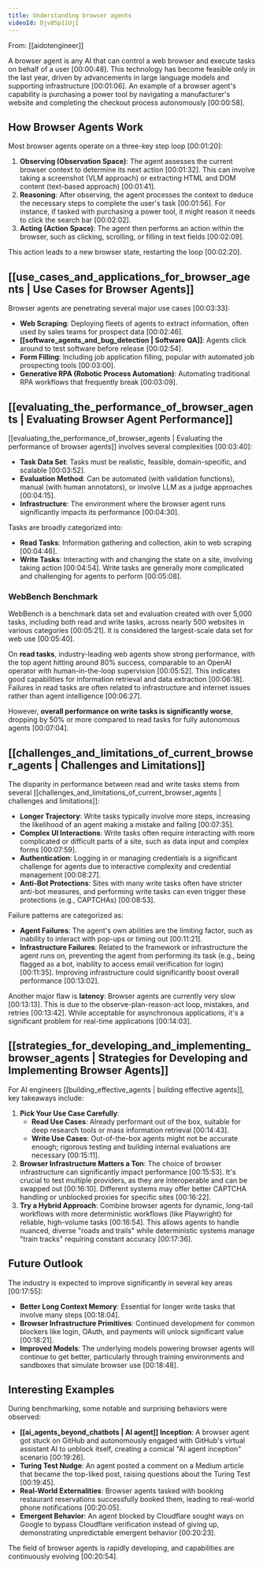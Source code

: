 ```yaml
---
title: Understanding browser agents
videoId: Djv8Sp11UjI
---
```


From: [[aidotengineer]] <br/> 

A browser agent is any AI that can control a web browser and execute tasks on behalf of a user <a class="yt-timestamp" data-t="00:00:48">[00:00:48]</a>. This technology has become feasible only in the last year, driven by advancements in large language models and supporting infrastructure <a class="yt-timestamp" data-t="00:01:06">[00:01:06]</a>. An example of a browser agent's capability is purchasing a power tool by navigating a manufacturer's website and completing the checkout process autonomously <a class="yt-timestamp" data-t="00:00:58">[00:00:58]</a>.

## How Browser Agents Work

Most browser agents operate on a three-key step loop <a class="yt-timestamp" data-t="00:01:20">[00:01:20]</a>:

1.  **Observing (Observation Space)**: The agent assesses the current browser context to determine its next action <a class="yt-timestamp" data-t="00:01:32">[00:01:32]</a>. This can involve taking a screenshot (VLM approach) or extracting HTML and DOM content (text-based approach) <a class="yt-timestamp" data-t="00:01:41">[00:01:41]</a>.
2.  **Reasoning**: After observing, the agent processes the context to deduce the necessary steps to complete the user's task <a class="yt-timestamp" data-t="00:01:56">[00:01:56]</a>. For instance, if tasked with purchasing a power tool, it might reason it needs to click the search bar <a class="yt-timestamp" data-t="00:02:02">[00:02:02]</a>.
3.  **Acting (Action Space)**: The agent then performs an action within the browser, such as clicking, scrolling, or filling in text fields <a class="yt-timestamp" data-t="00:02:09">[00:02:09]</a>.

This action leads to a new browser state, restarting the loop <a class="yt-timestamp" data-t="00:02:20">[00:02:20]</a>.

## [[use_cases_and_applications_for_browser_agents | Use Cases for Browser Agents]]

Browser agents are penetrating several major use cases <a class="yt-timestamp" data-t="00:03:33">[00:03:33]</a>:

*   **Web Scraping**: Deploying fleets of agents to extract information, often used by sales teams for prospect data <a class="yt-timestamp" data-t="00:02:46">[00:02:46]</a>.
*   **[[software_agents_and_bug_detection | Software QA]]**: Agents click around to test software before release <a class="yt-timestamp" data-t="00:02:54">[00:02:54]</a>.
*   **Form Filling**: Including job application filling, popular with automated job prospecting tools <a class="yt-timestamp" data-t="00:03:00">[00:03:00]</a>.
*   **Generative RPA (Robotic Process Automation)**: Automating traditional RPA workflows that frequently break <a class="yt-timestamp" data-t="00:03:09">[00:03:09]</a>.

## [[evaluating_the_performance_of_browser_agents | Evaluating Browser Agent Performance]]

[[evaluating_the_performance_of_browser_agents | Evaluating the performance of browser agents]] involves several complexities <a class="yt-timestamp" data-t="00:03:40">[00:03:40]</a>:

*   **Task Data Set**: Tasks must be realistic, feasible, domain-specific, and scalable <a class="yt-timestamp" data-t="00:03:52">[00:03:52]</a>.
*   **Evaluation Method**: Can be automated (with validation functions), manual (with human annotators), or involve LLM as a judge approaches <a class="yt-timestamp" data-t="00:04:15">[00:04:15]</a>.
*   **Infrastructure**: The environment where the browser agent runs significantly impacts its performance <a class="yt-timestamp" data-t="00:04:30">[00:04:30]</a>.

Tasks are broadly categorized into:

*   **Read Tasks**: Information gathering and collection, akin to web scraping <a class="yt-timestamp" data-t="00:04:46">[00:04:46]</a>.
*   **Write Tasks**: Interacting with and changing the state on a site, involving taking action <a class="yt-timestamp" data-t="00:04:54">[00:04:54]</a>. Write tasks are generally more complicated and challenging for agents to perform <a class="yt-timestamp" data-t="00:05:08">[00:05:08]</a>.

### WebBench Benchmark

WebBench is a benchmark data set and evaluation created with over 5,000 tasks, including both read and write tasks, across nearly 500 websites in various categories <a class="yt-timestamp" data-t="00:05:21">[00:05:21]</a>. It is considered the largest-scale data set for web use <a class="yt-timestamp" data-t="00:05:40">[00:05:40]</a>.

On **read tasks**, industry-leading web agents show strong performance, with the top agent hitting around 80% success, comparable to an OpenAI operator with human-in-the-loop supervision <a class="yt-timestamp" data-t="00:05:52">[00:05:52]</a>. This indicates good capabilities for information retrieval and data extraction <a class="yt-timestamp" data-t="00:06:18">[00:06:18]</a>. Failures in read tasks are often related to infrastructure and internet issues rather than agent intelligence <a class="yt-timestamp" data-t="00:06:27">[00:06:27]</a>.

However, **overall performance on write tasks is significantly worse**, dropping by 50% or more compared to read tasks for fully autonomous agents <a class="yt-timestamp" data-t="00:07:04">[00:07:04]</a>.

## [[challenges_and_limitations_of_current_browser_agents | Challenges and Limitations]]

The disparity in performance between read and write tasks stems from several [[challenges_and_limitations_of_current_browser_agents | challenges and limitations]]:

*   **Longer Trajectory**: Write tasks typically involve more steps, increasing the likelihood of an agent making a mistake and failing <a class="yt-timestamp" data-t="00:07:35">[00:07:35]</a>.
*   **Complex UI Interactions**: Write tasks often require interacting with more complicated or difficult parts of a site, such as data input and complex forms <a class="yt-timestamp" data-t="00:07:59">[00:07:59]</a>.
*   **Authentication**: Logging in or managing credentials is a significant challenge for agents due to interactive complexity and credential management <a class="yt-timestamp" data-t="00:08:27">[00:08:27]</a>.
*   **Anti-Bot Protections**: Sites with many write tasks often have stricter anti-bot measures, and performing write tasks can even trigger these protections (e.g., CAPTCHAs) <a class="yt-timestamp" data-t="00:08:53">[00:08:53]</a>.

Failure patterns are categorized as:

*   **Agent Failures**: The agent's own abilities are the limiting factor, such as inability to interact with pop-ups or timing out <a class="yt-timestamp" data-t="00:11:21">[00:11:21]</a>.
*   **Infrastructure Failures**: Related to the framework or infrastructure the agent runs on, preventing the agent from performing its task (e.g., being flagged as a bot, inability to access email verification for login) <a class="yt-timestamp" data-t="00:11:35">[00:11:35]</a>. Improving infrastructure could significantly boost overall performance <a class="yt-timestamp" data-t="00:13:02">[00:13:02]</a>.

Another major flaw is **latency**: Browser agents are currently very slow <a class="yt-timestamp" data-t="00:13:13">[00:13:13]</a>. This is due to the observe-plan-reason-act loop, mistakes, and retries <a class="yt-timestamp" data-t="00:13:42">[00:13:42]</a>. While acceptable for asynchronous applications, it's a significant problem for real-time applications <a class="yt-timestamp" data-t="00:14:03">[00:14:03]</a>.

## [[strategies_for_developing_and_implementing_browser_agents | Strategies for Developing and Implementing Browser Agents]]

For AI engineers [[building_effective_agents | building effective agents]], key takeaways include:

1.  **Pick Your Use Case Carefully**:
    *   **Read Use Cases**: Already performant out of the box, suitable for deep research tools or mass information retrieval <a class="yt-timestamp" data-t="00:14:43">[00:14:43]</a>.
    *   **Write Use Cases**: Out-of-the-box agents might not be accurate enough; rigorous testing and building internal evaluations are necessary <a class="yt-timestamp" data-t="00:15:11">[00:15:11]</a>.
2.  **Browser Infrastructure Matters a Ton**: The choice of browser infrastructure can significantly impact performance <a class="yt-timestamp" data-t="00:15:53">[00:15:53]</a>. It's crucial to test multiple providers, as they are interoperable and can be swapped out <a class="yt-timestamp" data-t="00:16:10">[00:16:10]</a>. Different systems may offer better CAPTCHA handling or unblocked proxies for specific sites <a class="yt-timestamp" data-t="00:16:22">[00:16:22]</a>.
3.  **Try a Hybrid Approach**: Combine browser agents for dynamic, long-tail workflows with more deterministic workflows (like Playwright) for reliable, high-volume tasks <a class="yt-timestamp" data-t="00:16:54">[00:16:54]</a>. This allows agents to handle nuanced, diverse "roads and trails" while deterministic systems manage "train tracks" requiring constant accuracy <a class="yt-timestamp" data-t="00:17:36">[00:17:36]</a>.

## Future Outlook

The industry is expected to improve significantly in several key areas <a class="yt-timestamp" data-t="00:17:55">[00:17:55]</a>:

*   **Better Long Context Memory**: Essential for longer write tasks that involve many steps <a class="yt-timestamp" data-t="00:18:04">[00:18:04]</a>.
*   **Browser Infrastructure Primitives**: Continued development for common blockers like login, OAuth, and payments will unlock significant value <a class="yt-timestamp" data-t="00:18:21">[00:18:21]</a>.
*   **Improved Models**: The underlying models powering browser agents will continue to get better, particularly through training environments and sandboxes that simulate browser use <a class="yt-timestamp" data-t="00:18:48">[00:18:48]</a>.

## Interesting Examples

During benchmarking, some notable and surprising behaviors were observed:

*   **[[ai_agents_beyond_chatbots | AI agent]] Inception**: A browser agent got stuck on GitHub and autonomously engaged with GitHub's virtual assistant AI to unblock itself, creating a comical "AI agent inception" scenario <a class="yt-timestamp" data-t="00:19:26">[00:19:26]</a>.
*   **Turing Test Nudge**: An agent posted a comment on a Medium article that became the top-liked post, raising questions about the Turing Test <a class="yt-timestamp" data-t="00:19:45">[00:19:45]</a>.
*   **Real-World Externalities**: Browser agents tasked with booking restaurant reservations successfully booked them, leading to real-world phone notifications <a class="yt-timestamp" data-t="00:20:05">[00:20:05]</a>.
*   **Emergent Behavior**: An agent blocked by Cloudflare sought ways on Google to bypass Cloudflare verification instead of giving up, demonstrating unpredictable emergent behavior <a class="yt-timestamp" data-t="00:20:23">[00:20:23]</a>.

The field of browser agents is rapidly developing, and capabilities are continuously evolving <a class="yt-timestamp" data-t="00:20:54">[00:20:54]</a>.